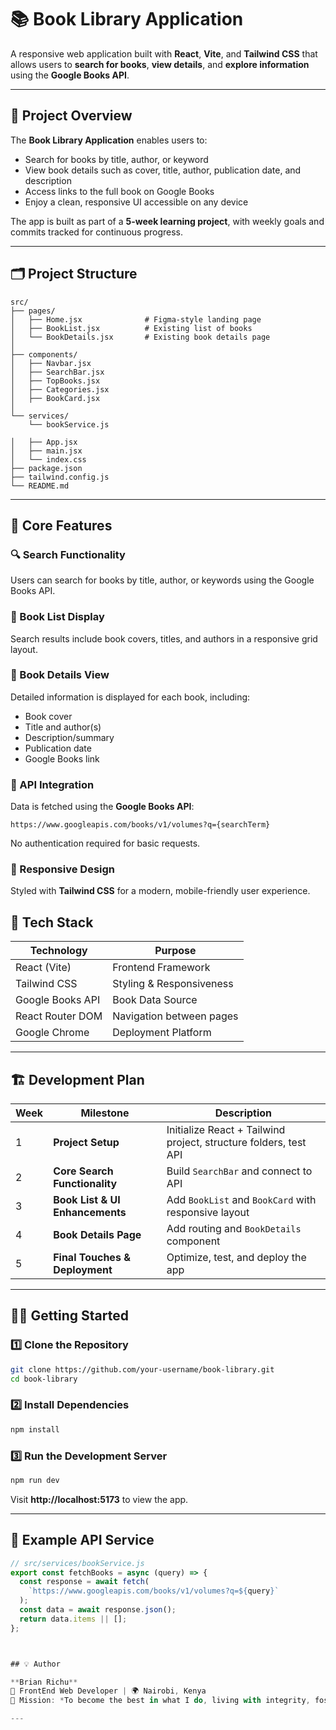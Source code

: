 # 📚 Book Library Application

A responsive web application built with **React**, **Vite**, and **Tailwind CSS** that allows users to **search for books**, **view details**, and **explore information** using the **Google Books API**.

---

## 🚀 Project Overview

The **Book Library Application** enables users to:

- Search for books by title, author, or keyword  
- View book details such as cover, title, author, publication date, and description  
- Access links to the full book on Google Books  
- Enjoy a clean, responsive UI accessible on any device  

The app is built as part of a **5-week learning project**, with weekly goals and commits tracked for continuous progress.

---

## 🗂️ Project Structure

```
src/
├── pages/
│   ├── Home.jsx              # Figma-style landing page
│   ├── BookList.jsx          # Existing list of books 
│   └── BookDetails.jsx       # Existing book details page
│
├── components/
│   ├── Navbar.jsx
│   ├── SearchBar.jsx
│   ├── TopBooks.jsx
│   ├── Categories.jsx
│   ├── BookCard.jsx
│
└── services/
    └── bookService.js

│   ├── App.jsx
│   ├── main.jsx
│   └── index.css
├── package.json
├── tailwind.config.js
└── README.md
```

---

## 🧩 Core Features

### 🔍 Search Functionality
Users can search for books by title, author, or keywords using the Google Books API.

### 📖 Book List Display
Search results include book covers, titles, and authors in a responsive grid layout.

### 📘 Book Details View
Detailed information is displayed for each book, including:
- Book cover
- Title and author(s)
- Description/summary
- Publication date
- Google Books link

### 🧠 API Integration
Data is fetched using the **Google Books API**:
```
https://www.googleapis.com/books/v1/volumes?q={searchTerm}
```
No authentication required for basic requests.

### 💅 Responsive Design
Styled with **Tailwind CSS** for a modern, mobile-friendly user experience.


## 🧰 Tech Stack

| Technology | Purpose |
|-------------|----------|
| React (Vite) | Frontend Framework |
| Tailwind CSS | Styling & Responsiveness |
| Google Books API | Book Data Source |
| React Router DOM | Navigation between pages |
| Google Chrome| Deployment Platform |

---

## 🏗️ Development Plan

| Week | Milestone | Description |
|------|------------|-------------|
| 1 | **Project Setup** | Initialize React + Tailwind project, structure folders, test API |
| 2 | **Core Search Functionality** | Build `SearchBar` and connect to API |
| 3 | **Book List & UI Enhancements** | Add `BookList` and `BookCard` with responsive layout |
| 4 | **Book Details Page** | Add routing and `BookDetails` component |
| 5 | **Final Touches & Deployment** | Optimize, test, and deploy the app |

---

## 🧑‍💻 Getting Started

### 1️⃣ Clone the Repository
```bash
git clone https://github.com/your-username/book-library.git
cd book-library
```

### 2️⃣ Install Dependencies
```bash
npm install

```

### 3️⃣ Run the Development Server
```bash
npm run dev
```

Visit **http://localhost:5173** to view the app.

---

## 🧾 Example API Service

```javascript
// src/services/bookService.js
export const fetchBooks = async (query) => {
  const response = await fetch(
    `https://www.googleapis.com/books/v1/volumes?q=${query}`
  );
  const data = await response.json();
  return data.items || [];
};



## 💡 Author

**Brian Richu**  
💼 FrontEnd Web Developer | 🌍 Nairobi, Kenya  
🎯 Mission: *To become the best in what I do, living with integrity, fostering love and compassion, and holding myself accountable for creating positive change.*

---


